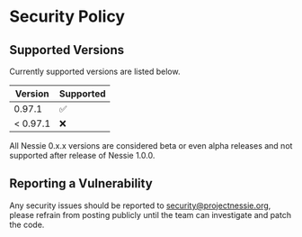 # Security Policy

## Supported Versions

Currently supported versions are listed below.

| Version  | Supported          |
|----------|--------------------|
| 0.97.1   | :white_check_mark: |
| < 0.97.1 | :x:                |

All Nessie 0.x.x versions are considered beta or even alpha releases and not supported after
release of Nessie 1.0.0.

## Reporting a Vulnerability

Any security issues should be reported to security@projectnessie.org, please refrain from posting publicly until the team can investigate and patch the code.
